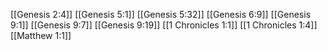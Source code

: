 [[Genesis 2:4]]
[[Genesis 5:1]]
[[Genesis 5:32]]
[[Genesis 6:9]]
[[Genesis 9:1]]
[[Genesis 9:7]]
[[Genesis 9:19]]
[[1 Chronicles 1:1]]
[[1 Chronicles 1:4]]
[[Matthew 1:1]]

